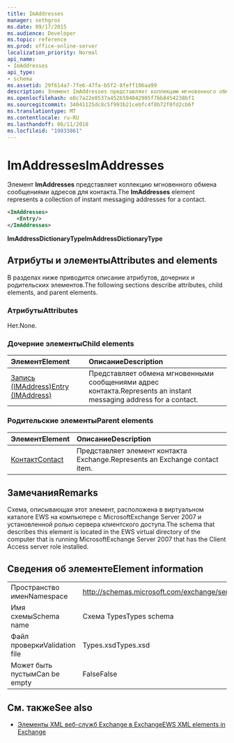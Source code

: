 ```yaml
---
title: ImAddresses
manager: sethgros
ms.date: 09/17/2015
ms.audience: Developer
ms.topic: reference
ms.prod: office-online-server
localization_priority: Normal
api_name:
- ImAddresses
api_type:
- schema
ms.assetid: 29f614a7-7fe6-47fa-b5f2-8feff106aa99
description: Элемент ImAddresses представляет коллекцию мгновенного обмена сообщениями адресов для контакта.
ms.openlocfilehash: e8c7a22e8537a4526594042905f7bb8454238bf1
ms.sourcegitcommit: 34041125dc8c5f993b21cebfc4f8b72f0fd2cb6f
ms.translationtype: MT
ms.contentlocale: ru-RU
ms.lasthandoff: 06/11/2018
ms.locfileid: "19833861"
---
```

# <a name="imaddresses"></a><span data-ttu-id="887d1-103">ImAddresses</span><span class="sxs-lookup"><span data-stu-id="887d1-103">ImAddresses</span></span>

<span data-ttu-id="887d1-104">Элемент **ImAddresses** представляет коллекцию мгновенного обмена сообщениями адресов для контакта.</span><span class="sxs-lookup"><span data-stu-id="887d1-104">The **ImAddresses** element represents a collection of instant messaging addresses for a contact.</span></span> 
  
```xml
<ImAddresses>
   <Entry/>
</ImAddresses>
```

 <span data-ttu-id="887d1-105">**ImAddressDictionaryType**</span><span class="sxs-lookup"><span data-stu-id="887d1-105">**ImAddressDictionaryType**</span></span>
## <a name="attributes-and-elements"></a><span data-ttu-id="887d1-106">Атрибуты и элементы</span><span class="sxs-lookup"><span data-stu-id="887d1-106">Attributes and elements</span></span>

<span data-ttu-id="887d1-107">В разделах ниже приводится описание атрибутов, дочерних и родительских элементов.</span><span class="sxs-lookup"><span data-stu-id="887d1-107">The following sections describe attributes, child elements, and parent elements.</span></span>
  
### <a name="attributes"></a><span data-ttu-id="887d1-108">Атрибуты</span><span class="sxs-lookup"><span data-stu-id="887d1-108">Attributes</span></span>

<span data-ttu-id="887d1-109">Нет.</span><span class="sxs-lookup"><span data-stu-id="887d1-109">None.</span></span>
  
### <a name="child-elements"></a><span data-ttu-id="887d1-110">Дочерние элементы</span><span class="sxs-lookup"><span data-stu-id="887d1-110">Child elements</span></span>

|<span data-ttu-id="887d1-111">**Элемент**</span><span class="sxs-lookup"><span data-stu-id="887d1-111">**Element**</span></span>|<span data-ttu-id="887d1-112">**Описание**</span><span class="sxs-lookup"><span data-stu-id="887d1-112">**Description**</span></span>|
|:-----|:-----|
|[<span data-ttu-id="887d1-113">Запись (IMAddress)</span><span class="sxs-lookup"><span data-stu-id="887d1-113">Entry (IMAddress)</span></span>](entry-imaddress.md) <br/> |<span data-ttu-id="887d1-114">Представляет обмена мгновенными сообщениями адрес контакта.</span><span class="sxs-lookup"><span data-stu-id="887d1-114">Represents an instant messaging address for a contact.</span></span>  <br/> |
   
### <a name="parent-elements"></a><span data-ttu-id="887d1-115">Родительские элементы</span><span class="sxs-lookup"><span data-stu-id="887d1-115">Parent elements</span></span>

|<span data-ttu-id="887d1-116">**Элемент**</span><span class="sxs-lookup"><span data-stu-id="887d1-116">**Element**</span></span>|<span data-ttu-id="887d1-117">**Описание**</span><span class="sxs-lookup"><span data-stu-id="887d1-117">**Description**</span></span>|
|:-----|:-----|
|[<span data-ttu-id="887d1-118">Контакт</span><span class="sxs-lookup"><span data-stu-id="887d1-118">Contact</span></span>](contact.md) <br/> |<span data-ttu-id="887d1-119">Представляет элемент контакта Exchange.</span><span class="sxs-lookup"><span data-stu-id="887d1-119">Represents an Exchange contact item.</span></span>  <br/> |
   
## <a name="remarks"></a><span data-ttu-id="887d1-120">Замечания</span><span class="sxs-lookup"><span data-stu-id="887d1-120">Remarks</span></span>

<span data-ttu-id="887d1-121">Схема, описывающая этот элемент, расположена в виртуальном каталоге EWS на компьютере с MicrosoftExchange Server 2007 и установленной ролью сервера клиентского доступа.</span><span class="sxs-lookup"><span data-stu-id="887d1-121">The schema that describes this element is located in the EWS virtual directory of the computer that is running MicrosoftExchange Server 2007 that has the Client Access server role installed.</span></span>
  
## <a name="element-information"></a><span data-ttu-id="887d1-122">Сведения об элементе</span><span class="sxs-lookup"><span data-stu-id="887d1-122">Element information</span></span>

|||
|:-----|:-----|
|<span data-ttu-id="887d1-123">Пространство имен</span><span class="sxs-lookup"><span data-stu-id="887d1-123">Namespace</span></span>  <br/> |http://schemas.microsoft.com/exchange/services/2006/types  <br/> |
|<span data-ttu-id="887d1-124">Имя схемы</span><span class="sxs-lookup"><span data-stu-id="887d1-124">Schema name</span></span>  <br/> |<span data-ttu-id="887d1-125">Схема Types</span><span class="sxs-lookup"><span data-stu-id="887d1-125">Types schema</span></span>  <br/> |
|<span data-ttu-id="887d1-126">Файл проверки</span><span class="sxs-lookup"><span data-stu-id="887d1-126">Validation file</span></span>  <br/> |<span data-ttu-id="887d1-127">Types.xsd</span><span class="sxs-lookup"><span data-stu-id="887d1-127">Types.xsd</span></span>  <br/> |
|<span data-ttu-id="887d1-128">Может быть пустым</span><span class="sxs-lookup"><span data-stu-id="887d1-128">Can be empty</span></span>  <br/> |<span data-ttu-id="887d1-129">False</span><span class="sxs-lookup"><span data-stu-id="887d1-129">False</span></span>  <br/> |
   
## <a name="see-also"></a><span data-ttu-id="887d1-130">См. также</span><span class="sxs-lookup"><span data-stu-id="887d1-130">See also</span></span>



- [<span data-ttu-id="887d1-131">Элементы XML веб-служб Exchange в Exchange</span><span class="sxs-lookup"><span data-stu-id="887d1-131">EWS XML elements in Exchange</span></span>](ews-xml-elements-in-exchange.md)

